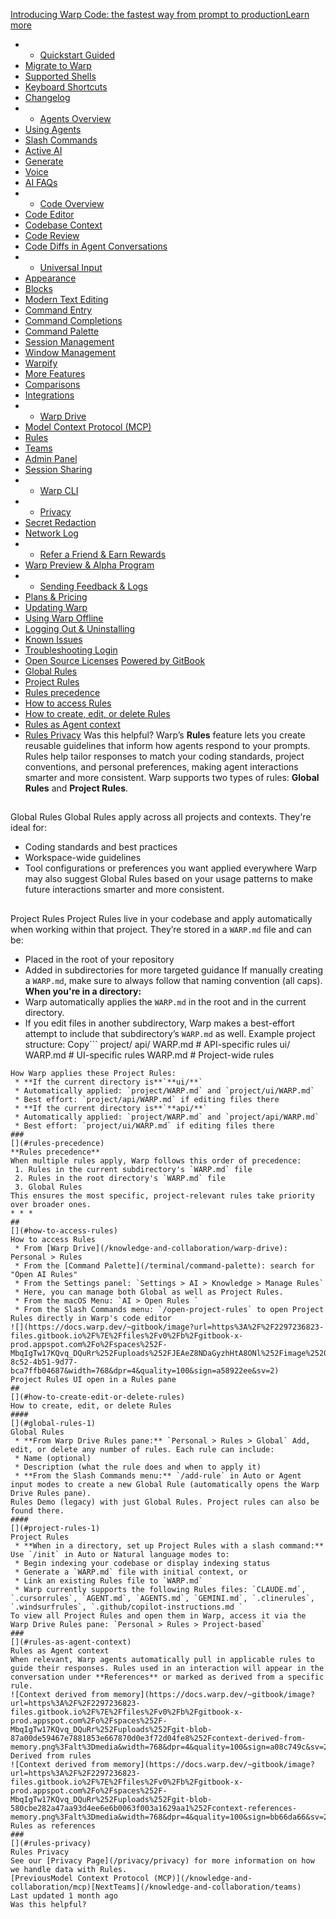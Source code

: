 [Introducing Warp Code: the fastest way from prompt to productionLearn more ](https://www.warp.dev/blog/introducing-warp-code-prompt-to-prod)
 * * [Quickstart Guided](/)
 * [Migrate to Warp](/getting-started/migrate-to-warp)
 * [Supported Shells](/getting-started/supported-shells)
 * [Keyboard Shortcuts](/getting-started/keyboard-shortcuts)
 * [Changelog](/getting-started/changelog)
 * * [Agents Overview](/agents/agents-overview)
 * [Using Agents](/agents/using-agents)
 * [Slash Commands](/agents/slash-commands)
 * [Active AI](/agents/active-ai)
 * [Generate](/agents/generate)
 * [Voice](/agents/voice)
 * [AI FAQs](/agents/ai-faqs)
 * * [Code Overview](/code/code-overview)
 * [Code Editor](/code/code-editor)
 * [Codebase Context](/code/codebase-context)
 * [Code Review](/code/code-review)
 * [Code Diffs in Agent Conversations](/code/reviewing-code)
 * * [Universal Input](/terminal/universal-input)
 * [Appearance](/terminal/appearance)
 * [Blocks](/terminal/blocks)
 * [Modern Text Editing](/terminal/editor)
 * [Command Entry](/terminal/entry)
 * [Command Completions](/terminal/command-completions)
 * [Command Palette](/terminal/command-palette)
 * [Session Management](/terminal/sessions)
 * [Window Management](/terminal/windows)
 * [Warpify](/terminal/warpify)
 * [More Features](/terminal/more-features)
 * [Comparisons](/terminal/comparisons)
 * [Integrations](/terminal/integrations-and-plugins)
 * * [Warp Drive](/knowledge-and-collaboration/warp-drive)
 * [Model Context Protocol (MCP)](/knowledge-and-collaboration/mcp)
 * [Rules](/knowledge-and-collaboration/rules)
 * [Teams](/knowledge-and-collaboration/teams)
 * [Admin Panel](/knowledge-and-collaboration/admin-panel)
 * [Session Sharing](/knowledge-and-collaboration/session-sharing)
 * * [Warp CLI](/developers/cli)
 * * [Privacy](/privacy/privacy)
 * [Secret Redaction](/privacy/secret-redaction)
 * [Network Log](/privacy/network-log)
 * * [Refer a Friend & Earn Rewards](/community/refer-a-friend)
 * [Warp Preview & Alpha Program](/community/warp-preview-and-alpha-program)
 * * [Sending Feedback & Logs](/support-and-billing/sending-us-feedback)
 * [Plans & Pricing](/support-and-billing/plans-and-pricing)
 * [Updating Warp](/support-and-billing/updating-warp)
 * [Using Warp Offline](/support-and-billing/using-warp-offline)
 * [Logging Out & Uninstalling](/support-and-billing/uninstalling-warp)
 * [Known Issues](/support-and-billing/known-issues)
 * [Troubleshooting Login](/support-and-billing/troubleshooting-login-issues)
 * [Open Source Licenses](/support-and-billing/licenses)
[Powered by GitBook](https://www.gitbook.com/?utm_source=content&utm_medium=trademark&utm_campaign=-MbqIgTw17KQvq_DQuRr)
 * [Global Rules](#global-rules)
 * [Project Rules](#project-rules)
 * [Rules precedence](#rules-precedence)
 * [How to access Rules](#how-to-access-rules)
 * [How to create, edit, or delete Rules](#how-to-create-edit-or-delete-rules)
 * [Rules as Agent context](#rules-as-agent-context)
 * [Rules Privacy](#rules-privacy)
Was this helpful?
Warp’s **Rules** feature lets you create reusable guidelines that inform how agents respond to your prompts. Rules help tailor responses to match your coding standards, project conventions, and personal preferences, making agent interactions smarter and more consistent.
Warp supports two types of rules: **Global Rules** and **Project Rules**.
## 
[](#global-rules)
Global Rules
Global Rules apply across all projects and contexts. They're ideal for:
 * Coding standards and best practices
 * Workspace-wide guidelines
 * Tool configurations or preferences you want applied everywhere
Warp may also suggest Global Rules based on your usage patterns to make future interactions smarter and more consistent.
## 
[](#project-rules)
Project Rules
Project Rules live in your codebase and apply automatically when working within that project. They’re stored in a `WARP.md` file and can be:
 * Placed in the root of your repository
 * Added in subdirectories for more targeted guidance
If manually creating a `WARP.md`, make sure to always follow that naming convention (all caps).
**When you're in a directory:**
 * Warp automatically applies the `WARP.md` in the root and in the current directory.
 * If you edit files in another subdirectory, Warp makes a best-effort attempt to include that subdirectory’s `WARP.md` as well.
Example project structure:
Copy```
project/
 api/
 WARP.md # API-specific rules
 ui/
 WARP.md # UI-specific rules
 WARP.md # Project-wide rules
```
How Warp applies these Project Rules:
 * **If the current directory is**`**ui/**`
 * Automatically applied: `project/WARP.md` and `project/ui/WARP.md`
 * Best effort: `project/api/WARP.md` if editing files there
 * **If the current directory is**`**api/**`
 * Automatically applied: `project/WARP.md` and `project/api/WARP.md`
 * Best effort: `project/ui/WARP.md` if editing files there
### 
[](#rules-precedence)
**Rules precedence**
When multiple rules apply, Warp follows this order of precedence:
 1. Rules in the current subdirectory's `WARP.md` file
 2. Rules in the root directory's `WARP.md` file
 3. Global Rules
This ensures the most specific, project-relevant rules take priority over broader ones.
* * *
## 
[](#how-to-access-rules)
How to access Rules
 * From [Warp Drive](/knowledge-and-collaboration/warp-drive): Personal > Rules
 * From the [Command Palette](/terminal/command-palette): search for "Open AI Rules"
 * From the Settings panel: `Settings > AI > Knowledge > Manage Rules`
 * Here, you can manage both Global as well as Project Rules.
 * From the macOS Menu: `AI > Open Rules `
 * From the Slash Commands menu: `/open-project-rules` to open Project Rules directly in Warp's code editor
![](https://docs.warp.dev/~gitbook/image?url=https%3A%2F%2F2297236823-files.gitbook.io%2F%7E%2Ffiles%2Fv0%2Fb%2Fgitbook-x-prod.appspot.com%2Fo%2Fspaces%252F-MbqIgTw17KQvq_DQuRr%252Fuploads%252FJEAeZ8NDaGyzhHtA8ONl%252Fimage%2520%2812%29.png%3Falt%3Dmedia%26token%3D96bc518b-8c52-4b51-9d77-bca7ffb04687&width=768&dpr=4&quality=100&sign=a58922ee&sv=2)
Project Rules UI open in a Rules pane
## 
[](#how-to-create-edit-or-delete-rules)
How to create, edit, or delete Rules
#### 
[](#global-rules-1)
Global Rules
 * **From Warp Drive Rules pane:** `Personal > Rules > Global` Add, edit, or delete any number of rules. Each rule can include:
 * Name (optional)
 * Description (what the rule does and when to apply it)
 * **From the Slash Commands menu:** `/add-rule` in Auto or Agent input modes to create a new Global Rule (automatically opens the Warp Drive Rules pane).
Rules Demo (legacy) with just Global Rules. Project rules can also be found there.
#### 
[](#project-rules-1)
Project Rules
 * **When in a directory, set up Project Rules with a slash command:** Use `/init` in Auto or Natural language modes to:
 * Begin indexing your codebase or display indexing status
 * Generate a `WARP.md` file with initial context, or
 * Link an existing Rules file to `WARP.md`
 * Warp currently supports the following Rules files: `CLAUDE.md`, `.cursorrules`, `AGENT.md`, `AGENTS.md`, `GEMINI.md`, `.clinerules`, `.windsurfrules`, `.github/copilot-instructions.md `
To view all Project Rules and open them in Warp, access it via the Warp Drive Rules pane: `Personal > Rules > Project-based`
### 
[](#rules-as-agent-context)
Rules as Agent context
When relevant, Warp agents automatically pull in applicable rules to guide their responses. Rules used in an interaction will appear in the conversation under **References** or marked as derived from a specific rule.
![Context derived from memory](https://docs.warp.dev/~gitbook/image?url=https%3A%2F%2F2297236823-files.gitbook.io%2F%7E%2Ffiles%2Fv0%2Fb%2Fgitbook-x-prod.appspot.com%2Fo%2Fspaces%252F-MbqIgTw17KQvq_DQuRr%252Fuploads%252Fgit-blob-87a00de59467e7881853e667870d0e3f72d04fe8%252Fcontext-derived-from-memory.png%3Falt%3Dmedia&width=768&dpr=4&quality=100&sign=a08c749c&sv=2)
Derived from rules
![Context derived from memory](https://docs.warp.dev/~gitbook/image?url=https%3A%2F%2F2297236823-files.gitbook.io%2F%7E%2Ffiles%2Fv0%2Fb%2Fgitbook-x-prod.appspot.com%2Fo%2Fspaces%252F-MbqIgTw17KQvq_DQuRr%252Fuploads%252Fgit-blob-580cbe282a47aa93d4ee6e6b0063f003a1629aa1%252Fcontext-references-memory.png%3Falt%3Dmedia&width=768&dpr=4&quality=100&sign=bb66da66&sv=2)
Rules as references
### 
[](#rules-privacy)
Rules Privacy
See our [Privacy Page](/privacy/privacy) for more information on how we handle data with Rules.
[PreviousModel Context Protocol (MCP)](/knowledge-and-collaboration/mcp)[NextTeams](/knowledge-and-collaboration/teams)
Last updated 1 month ago
Was this helpful?